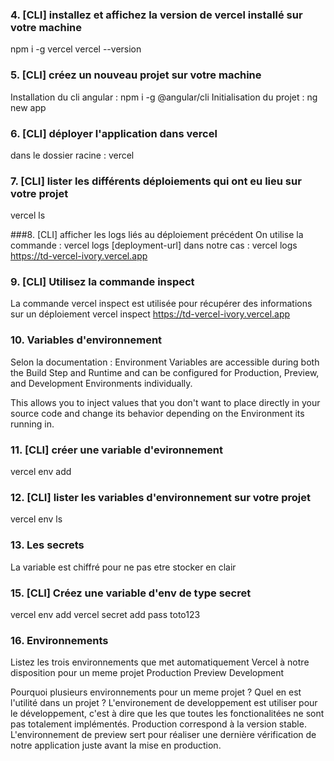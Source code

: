 ### 4. [CLI] installez et affichez la version de vercel installé sur votre machine
npm i -g vercel
vercel --version

### 5. [CLI] créez un nouveau projet sur votre machine
Installation du cli angular :
npm i -g @angular/cli
Initialisation du projet :
ng new app

### 6. [CLI] déployer l'application dans vercel
dans le dossier racine :
vercel

### 7.  [CLI] lister les différents déploiements qui ont eu lieu sur votre projet
vercel ls

###8.  [CLI] afficher les logs liés au déploiement précédent
On utilise la commande :
vercel logs [deployment-url]
dans notre cas :
vercel logs https://td-vercel-ivory.vercel.app

### 9.  [CLI] Utilisez la commande inspect
La commande vercel inspect est utilisée pour récupérer des informations sur un déploiement
vercel inspect https://td-vercel-ivory.vercel.app

### 10. Variables d'environnement
Selon la documentation :
Environment Variables are accessible during both the Build Step and Runtime and can be configured for Production, Preview, and Development Environments individually.

This allows you to inject values that you don't want to place directly in your source code and change its behavior depending on the Environment its running in.


### 11.  [CLI] créer une variable d'evironnement
vercel env add


### 12.  [CLI] lister les variables d'environnement sur votre projet
vercel env ls


### 13. Les secrets
La variable est chiffré pour ne pas etre stocker en clair


### 15. [CLI] Créez une variable d'env de type secret
vercel env add
vercel secret add pass toto123

### 16. Environnements
Listez les trois environnements que met automatiquement Vercel à notre disposition pour un meme projet
​Production Preview Development

Pourquoi plusieurs environnements pour un meme projet ? Quel en est l'utilité dans un projet ? 
L'environement de developpement est utiliser pour le développement, c'est à dire que les que toutes les fonctionalitées ne sont pas totalement implémentés. Production correspond à la version stable.
L'environnement de preview sert pour réaliser une dernière vérification de notre application juste avant la mise en production.






